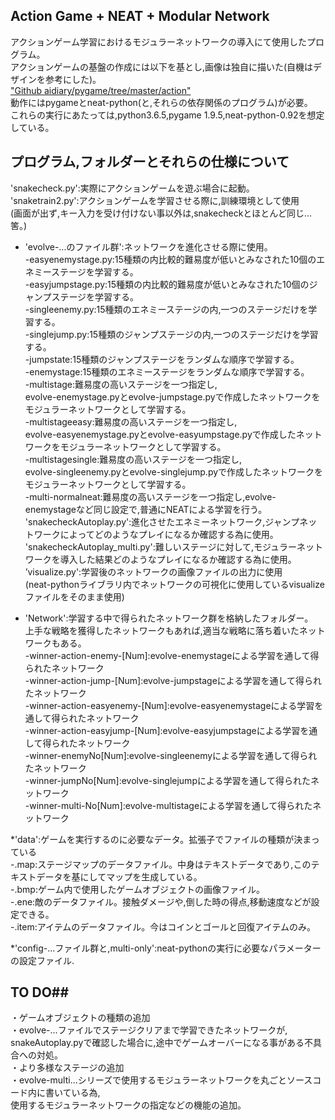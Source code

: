 ## Action Game + NEAT + Modular Network ##

アクションゲーム学習におけるモジュラーネットワークの導入にて使用したプログラム。  
アクションゲームの基盤の作成には以下を基とし,画像は独自に描いた(自機はデザインを参考にした)。  
["Github aidiary/pygame/tree/master/action"](https://github.com/aidiary/pygame/tree/master/action)  
動作にはpygameとneat-python(と,それらの依存関係のプログラム)が必要。  
これらの実行にあたっては,python3.6.5,pygame 1.9.5,neat-python-0.92を想定している。  

## プログラム,フォルダーとそれらの仕様について ##  

'snakecheck.py':実際にアクションゲームを遊ぶ場合に起動。  
'snaketrain2.py':アクションゲームを学習させる際に,訓練環境として使用  
(画面が出ず,キー入力を受け付けない事以外は,snakecheckとほとんど同じ…筈。)  
* 'evolve-...のファイル群':ネットワークを進化させる際に使用。  
    -easyenemystage.py:15種類の内比較的難易度が低いとみなされた10個のエネミーステージを学習する。  
    -easyjumpstage.py:15種類の内比較的難易度が低いとみなされた10個のジャンプステージを学習する。  
    -singleenemy.py:15種類のエネミーステージの内,一つのステージだけを学習する。  
    -singlejump.py:15種類のジャンプステージの内,一つのステージだけを学習する。  
    -jumpstate:15種類のジャンプステージをランダムな順序で学習する。  
    -enemystage:15種類のエネミーステージをランダムな順序で学習する。  
    -multistage:難易度の高いステージを一つ指定し,  
    evolve-enemystage.pyとevolve-jumpstage.pyで作成したネットワークをモジュラーネットワークとして学習する。  
    -multistageeasy:難易度の高いステージを一つ指定し,  
    evolve-easyenemystage.pyとevolve-easyumpstage.pyで作成したネットワークをモジュラーネットワークとして学習する。  
    -multistagesingle:難易度の高いステージを一つ指定し,  
    evolve-singleenemy.pyとevolve-singlejump.pyで作成したネットワークをモジュラーネットワークとして学習する。  
    -multi-normalneat:難易度の高いステージを一つ指定し,evolve-enemystageなど同じ設定で,普通にNEATによる学習を行う。  
'snakecheckAutoplay.py':進化させたエネミーネットワーク,ジャンプネットワークによってどのようなプレイになるか確認する為に使用。  
'snakecheckAutoplay_multi.py':難しいステージに対して,モジュラーネットワークを導入した結果どのようなプレイになるか確認する為に使用。  
’visualize.py':学習後のネットワークの画像ファイルの出力に使用  
(neat-pythonライブラリ内でネットワークの可視化に使用しているvisualizeファイルをそのまま使用)  

* 'Network':学習する中で得られたネットワーク群を格納したフォルダー。  
上手な戦略を獲得したネットワークもあれば,適当な戦略に落ち着いたネットワークもある。  
    -winner-action-enemy-[Num]:evolve-enemystageによる学習を通して得られたネットワーク  
    -winner-action-jump-[Num]:evolve-jumpstageによる学習を通して得られたネットワーク  
    -winner-action-easyenemy-[Num]:evolve-easyenemystageによる学習を通して得られたネットワーク  
    -winner-action-easyjump-[Num]:evolve-easyjumpstageによる学習を通して得られたネットワーク  
    -winner-enemyNo[Num]:evolve-singleenemyによる学習を通して得られたネットワーク  
    -winner-jumpNo[Num]:evolve-singlejumpによる学習を通して得られたネットワーク  
    -winner-multi-No[Num]:evolve-multistageによる学習を通して得られたネットワーク  

*'data':ゲームを実行するのに必要なデータ。拡張子でファイルの種類が決まっている  
-.map:ステージマップのデータファイル。中身はテキストデータであり,このテキストデータを基にしてマップを生成している。  
-.bmp:ゲーム内で使用したゲームオブジェクトの画像ファイル。  
-.ene:敵のデータファイル。接触ダメージや,倒した時の得点,移動速度などが設定できる。  
-.item:アイテムのデータファイル。今はコインとゴールと回復アイテムのみ。  

*'config-...ファイル群と,multi-only':neat-pythonの実行に必要なパラメーターの設定ファイル.  



## TO DO##  
・ゲームオブジェクトの種類の追加  
・evolve-...ファイルでステージクリアまで学習できたネットワークが,  
snakeAutoplay.pyで確認した場合に,途中でゲームオーバーになる事がある不具合への対処。  
・より多様なステージの追加  
・evolve-multi...シリーズで使用するモジュラーネットワークを丸ごとソースコード内に書いている為,  
使用するモジュラーネットワークの指定などの機能の追加。  
